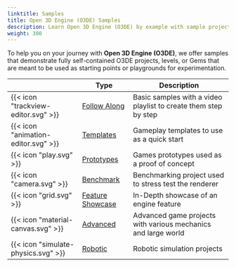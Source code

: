```yaml
---
linktitle: Samples
title: Open 3D Engine (O3DE) Samples
description: Learn Open 3D Engine (O3DE) by example with sample projects and Gems.
weight: 300
---
```


To help you on your journey with **Open 3D Engine (O3DE)**, we offer samples that demonstrate fully self-contained O3DE projects, levels, or Gems that are meant to be used as starting points or playgrounds for experimentation.<!-- If you're a developer focused on finding smaller, quick, standalone examples, you should check out the [O3DE Cookbooks](/docs/learning-guide/cookbooks) for things like C++ samples, Script Canvas functions, and more.-->

| | Type | Description |
| - | - | - |
| {{< icon "trackview-editor.svg" >}} | [Follow Along](follow-along) | Basic samples with a video playlist to create them step by step |
| {{< icon "animation-editor.svg" >}} | [Templates](templates) | Gameplay templates to use as a quick start |
| {{< icon "play.svg" >}} | [Prototypes](prototypes) | Games prototypes used as a proof of concept  |
| {{< icon "camera.svg" >}} | [Benchmark](benchmark) | Benchmarking project used to stress test the renderer |
| {{< icon "grid.svg" >}} | [Feature Showcase](feature-showcase) | In-Depth showcase of an engine feature |
| {{< icon "material-canvas.svg" >}} | [Advanced](advanced) | Advanced game projects with various mechanics and large world |
| {{< icon "simulate-physics.svg" >}} | [Robotic](robotic) | Robotic simulation projects |
